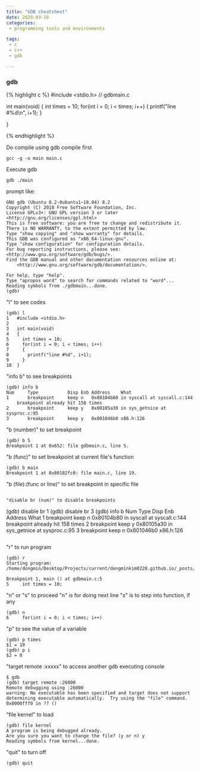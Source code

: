 ```yaml
---
title: "GDB cheatsheet"
date: 2020-03-18
categories:
 - programming tools and environments 

tags:
 - c
 - c++
 - gdb

---
```



### gdb

{% highlight c %}
#include <stdio.h>
// gdbmain.c

int main(void)
{
	int times = 10;
	for(int i = 0; i < times; i++)
	{
		printf("line #%d\n", i+1);
	} 
	
}

{% endhighlight %}


Do compile using gdb compile first
```
gcc -g -o main main.c
```

Execute gdb
```
gdb ./main
```

prompt like:
```
GNU gdb (Ubuntu 8.2-0ubuntu1~18.04) 8.2
Copyright (C) 2018 Free Software Foundation, Inc.
License GPLv3+: GNU GPL version 3 or later <http://gnu.org/licenses/gpl.html>
This is free software: you are free to change and redistribute it.
There is NO WARRANTY, to the extent permitted by law.
Type "show copying" and "show warranty" for details.
This GDB was configured as "x86_64-linux-gnu".
Type "show configuration" for configuration details.
For bug reporting instructions, please see:
<http://www.gnu.org/software/gdb/bugs/>.
Find the GDB manual and other documentation resources online at:
    <http://www.gnu.org/software/gdb/documentation/>.

For help, type "help".
Type "apropos word" to search for commands related to "word"...
Reading symbols from ./gdbmain...done.
(gdb)
```

"l" to see codes
```
(gdb) l
1	#include <stdio.h>
2	
3	int main(void)
4	{
5	  int times = 10;
6	  for(int i = 0; i < times; i++)
7	  {
8	    printf("line #%d", i+1);
9	  }
10	}

```

"info b" to see breakpoints
```
(gdb) info b
Num     Type           Disp Enb Address    What
1       breakpoint     keep n   0x80104b80 in syscall at syscall.c:144
	breakpoint already hit 158 times
2       breakpoint     keep y   0x80105a30 in sys_getnice at sysproc.c:95
3       breakpoint     keep y   0x801046b0 x86.h:126
```

"b (number)" to set breakpoint
```
(gdb) b 5
Breakpoint 1 at 0x652: file gdbmain.c, line 5.
```

"b (func)" to set breakpoint at current file's function
```
(gdb) b main
Breakpoint 1 at 0x80102fc0: file main.c, line 19.
```

"b (file):(func or line)" to set breakpoint in specific file
```

"disable br (num)" to disable breakpoints
```
(gdb) disable br 1
(gdb) disable br 3
(gdb) info b
Num     Type           Disp Enb Address    What
1       breakpoint     keep n   0x80104b80 in syscall at syscall.c:144
	breakpoint already hit 158 times
2       breakpoint     keep y   0x80105a30 in sys_getnice at sysproc.c:95
3       breakpoint     keep n   0x801046b0 x86.h:126
```

```

"r" to run program
```
(gdb) r
Starting program: /home/dongmin/Desktop/Projects/current/dongminkim0220.github.io/_posts/2020/03/18/gdbmain 

Breakpoint 1, main () at gdbmain.c:5
5	  int times = 10;
```

"n" or "s" to proceed
"n" is for doing next line
"s" is to step into function, if any
```
(gdb) n
6	  for(int i = 0; i < times; i++)
```

"p" to see the value of a variable
```
(gdb) p times
$1 = 10
(gdb) p i
$2 = 0
```

"target remote :xxxxx" to access another gdb executing console
```
$ gdb
(gdb) target remote :26000
Remote debugging using :26000
warning: No executable has been specified and target does not support
determining executable automatically.  Try using the "file" command.
0x0000fff0 in ?? ()
```

"file kernel" to load
```
(gdb) file kernel
A program is being debugged already.
Are you sure you want to change the file? (y or n) y
Reading symbols from kernel...done.
```


"quit" to turn off
```
(gdb) quit
```
